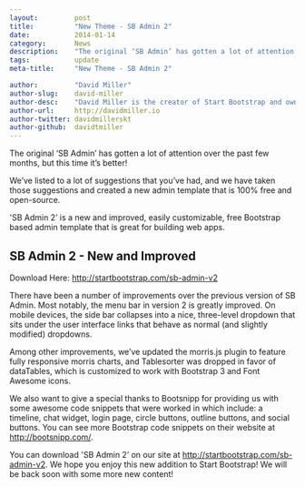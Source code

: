 ```yaml
---
layout:			post
title:			"New Theme - SB Admin 2"
date:			2014-01-14
category:		News
description:	"The original ‘SB Admin’ has gotten a lot of attention..."
tags:			update
meta-title:		"New Theme - SB Admin 2"

author:			"David Miller"
author-slug:	david-miller
author-desc:	"David Miller is the creator of Start Bootstrap and owner of Blackrock Digital. He is a front end web designer and developer working out of sunny Orlando, Florida."
author-url:		http://davidmiller.io
author-twitter:	davidmillerskt
author-github:	davidtmiller
---
```


The original ‘SB Admin’ has gotten a lot of attention over the past few months, but this time it’s better!

We’ve listed to a lot of suggestions that you’ve had, and we have taken those suggestions and created a new admin template that is 100% free and open-source.

'SB Admin 2’ is a new and improved, easily customizable, free Bootstrap based admin template that is great for building web apps.

## SB Admin 2 - New and Improved
Download Here: <http://startbootstrap.com/sb-admin-v2>

There have been a number of improvements over the previous version of SB Admin. Most notably, the menu bar in version 2 is greatly improved. On mobile devices, the side bar collapses into a nice, three-level dropdown that sits under the user interface links that behave as normal (and slightly modified) dropdowns.

Among other improvements, we’ve updated the morris.js plugin to feature fully responsive morris charts, and Tablesorter was dropped in favor of dataTables, which is customized to work with Bootstrap 3 and Font Awesome icons.

We also want to give a special thanks to Bootsnipp for providing us with some awesome code snippets that were worked in which include: a timeline, chat widget, login page, circle buttons, outline buttons, and social buttons. You can see more Bootstrap code snippets on their website at <http://bootsnipp.com/>.

You can download 'SB Admin 2’ on our site at <http://startbootstrap.com/sb-admin-v2>. We hope you enjoy this new addition to Start Bootstrap! We will be back soon with some more new content!
